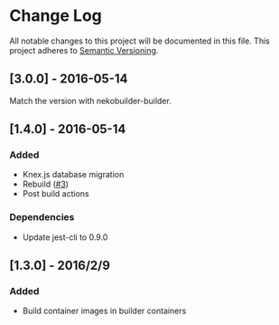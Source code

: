 # Change Log
All notable changes to this project will be documented in this file.
This project adheres to [Semantic Versioning](http://semver.org/).

## [3.0.0] - 2016-05-14
Match the version with nekobuilder-builder.

## [1.4.0] - 2016-05-14
### Added
- Knex.js database migration
- Rebuild ([#3](https://github.com/ukatama/nekobuilder/issues/3))
- Post build actions

### Dependencies
- Update jest-cli to 0.9.0

## [1.3.0] - 2016/2/9
### Added
- Build container images in builder containers
